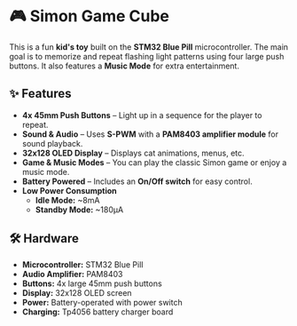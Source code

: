 # 🎮 Simon Game Cube  

This is a fun **kid's toy** built on the **STM32 Blue Pill** microcontroller. The main goal is to memorize and repeat flashing light patterns using four large push buttons. It also features a **Music Mode** for extra entertainment.  

## ✨ Features  

- **4x 45mm Push Buttons** – Light up in a sequence for the player to repeat.  
- **Sound & Audio** – Uses **S-PWM** with a **PAM8403 amplifier module** for sound playback. 
- **32x128 OLED Display** – Displays cat animations, menus, etc. 
- **Game & Music Modes** – You can play the classic Simon game or enjoy a music mode.
- **Battery Powered** – Includes an **On/Off switch** for easy control.
- **Low Power Consumption**  
  - **Idle Mode:** ~8mA  
  - **Standby Mode:** ~180µA  

## 🛠️ Hardware  

- **Microcontroller:** STM32 Blue Pill  
- **Audio Amplifier:** PAM8403  
- **Buttons:** 4x large 45mm push buttons  
- **Display:** 32x128 OLED screen  
- **Power:** Battery-operated with power switch
- **Charging:** Tp4056 battery charger board
